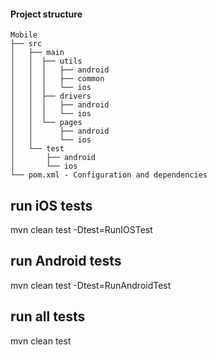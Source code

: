 #### Project structure 

    Mobile         
    ├── src
    │   ├── main  
    │   │  ├── utils   
    │   │  │   ├── android 
    │   │  │   ├── common 
    │   │  │   └── ios
    │   │  ├── drivers  
    │   │  │   ├── android 
    │   │  │   └── ios
    │   │  └── pages   
    │   │      ├── android 
    │   │      └── ios
    │   └── test 
    │       ├── android 
    │       └── ios
    └── pom.xml - Configuration and dependencies

## run iOS tests
 mvn clean test -Dtest=RunIOSTest  

 ## run Android tests
 mvn clean test -Dtest=RunAndroidTest  

 ## run all tests
  mvn clean test